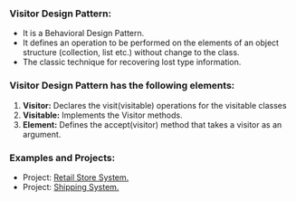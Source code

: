 ### Visitor Design Pattern:
- It is a Behavioral Design Pattern.
- It defines an operation to be performed on the elements of an object structure (collection, list etc.) without change to the class.
- The classic technique for recovering lost type information.

	
### Visitor Design Pattern has the following elements:
1. <b>Visitor:</b> Declares the visit(visitable) operations for the visitable classes
2. <b>Visitable:</b>		Implements the Visitor methods.
3. <b>Element:</b>		Defines the accept(visitor) method that takes a visitor as an argument.


### Examples and Projects:
- Project:	[Retail Store System.](/src/main/java/behavioralDesignPatterns/visitorDesignPattern/projectRetailStoreSystem/Main/Main.java)		
- Project:	[Shipping System.](/src/main/java/behavioralDesignPatterns/visitorDesignPattern/projectShippingSystem/Main/Main.java)
